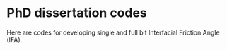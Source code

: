 # PhD dissertation codes 

Here are codes for developing single and full bit Interfacial Friction Angle (IFA).






